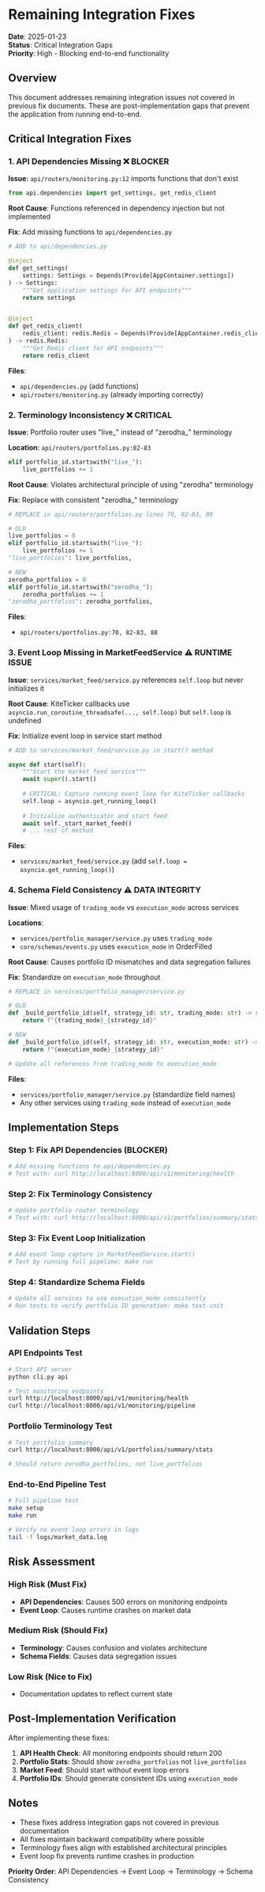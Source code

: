 # Remaining Integration Fixes

**Date**: 2025-01-23  
**Status**: Critical Integration Gaps  
**Priority**: High - Blocking end-to-end functionality

## Overview

This document addresses remaining integration issues not covered in previous fix documents. These are post-implementation gaps that prevent the application from running end-to-end.

## Critical Integration Fixes

### 1. API Dependencies Missing ❌ BLOCKER

**Issue**: `api/routers/monitoring.py:12` imports functions that don't exist
```python
from api.dependencies import get_settings, get_redis_client
```

**Root Cause**: Functions referenced in dependency injection but not implemented

**Fix**: Add missing functions to `api/dependencies.py`

```python
# ADD to api/dependencies.py

@inject
def get_settings(
    settings: Settings = Depends(Provide[AppContainer.settings])
) -> Settings:
    """Get application settings for API endpoints"""
    return settings


@inject
def get_redis_client(
    redis_client: redis.Redis = Depends(Provide[AppContainer.redis_client])
) -> redis.Redis:
    """Get Redis client for API endpoints"""
    return redis_client
```

**Files**: 
- `api/dependencies.py` (add functions)
- `api/routers/monitoring.py` (already importing correctly)

### 2. Terminology Inconsistency ❌ CRITICAL

**Issue**: Portfolio router uses "live_" instead of "zerodha_" terminology

**Location**: `api/routers/portfolios.py:82-83`
```python
elif portfolio_id.startswith("live_"):
    live_portfolios += 1
```

**Root Cause**: Violates architectural principle of using "zerodha" terminology

**Fix**: Replace with consistent "zerodha_" terminology

```python
# REPLACE in api/routers/portfolios.py lines 70, 82-83, 88

# OLD
live_portfolios = 0
elif portfolio_id.startswith("live_"):
    live_portfolios += 1
"live_portfolios": live_portfolios,

# NEW  
zerodha_portfolios = 0
elif portfolio_id.startswith("zerodha_"):
    zerodha_portfolios += 1
"zerodha_portfolios": zerodha_portfolios,
```

**Files**:
- `api/routers/portfolios.py:70, 82-83, 88`

### 3. Event Loop Missing in MarketFeedService ⚠️ RUNTIME ISSUE

**Issue**: `services/market_feed/service.py` references `self.loop` but never initializes it

**Root Cause**: KiteTicker callbacks use `asyncio.run_coroutine_threadsafe(..., self.loop)` but `self.loop` is undefined

**Fix**: Initialize event loop in service start method

```python
# ADD to services/market_feed/service.py in start() method

async def start(self):
    """Start the market feed service"""
    await super().start()
    
    # CRITICAL: Capture running event loop for KiteTicker callbacks
    self.loop = asyncio.get_running_loop()
    
    # Initialize authenticator and start feed
    await self._start_market_feed()
    # ... rest of method
```

**Files**:
- `services/market_feed/service.py` (add `self.loop = asyncio.get_running_loop()`)

### 4. Schema Field Consistency ⚠️ DATA INTEGRITY

**Issue**: Mixed usage of `trading_mode` vs `execution_mode` across services

**Locations**:
- `services/portfolio_manager/service.py` uses `trading_mode`
- `core/schemas/events.py` uses `execution_mode` in OrderFilled

**Root Cause**: Causes portfolio ID mismatches and data segregation failures

**Fix**: Standardize on `execution_mode` throughout

```python
# REPLACE in services/portfolio_manager/service.py

# OLD
def _build_portfolio_id(self, strategy_id: str, trading_mode: str) -> str:
    return f"{trading_mode}_{strategy_id}"

# NEW
def _build_portfolio_id(self, strategy_id: str, execution_mode: str) -> str:
    return f"{execution_mode}_{strategy_id}"

# Update all references from trading_mode to execution_mode
```

**Files**:
- `services/portfolio_manager/service.py` (standardize field names)
- Any other services using `trading_mode` instead of `execution_mode`

## Implementation Steps

### Step 1: Fix API Dependencies (BLOCKER)
```bash
# Add missing functions to api/dependencies.py
# Test with: curl http://localhost:8000/api/v1/monitoring/health
```

### Step 2: Fix Terminology Consistency 
```bash
# Update portfolio router terminology
# Test with: curl http://localhost:8000/api/v1/portfolios/summary/stats
```

### Step 3: Fix Event Loop Initialization
```bash
# Add event loop capture in MarketFeedService.start()
# Test by running full pipeline: make run
```

### Step 4: Standardize Schema Fields
```bash
# Update all services to use execution_mode consistently  
# Run tests to verify portfolio ID generation: make test-unit
```

## Validation Steps

### API Endpoints Test
```bash
# Start API server
python cli.py api

# Test monitoring endpoints
curl http://localhost:8000/api/v1/monitoring/health
curl http://localhost:8000/api/v1/monitoring/pipeline
```

### Portfolio Terminology Test
```bash
# Test portfolio summary
curl http://localhost:8000/api/v1/portfolios/summary/stats

# Should return zerodha_portfolios, not live_portfolios
```

### End-to-End Pipeline Test
```bash
# Full pipeline test
make setup
make run

# Verify no event loop errors in logs
tail -f logs/market_data.log
```

## Risk Assessment

### High Risk (Must Fix)
- **API Dependencies**: Causes 500 errors on monitoring endpoints
- **Event Loop**: Causes runtime crashes on market data

### Medium Risk (Should Fix) 
- **Terminology**: Causes confusion and violates architecture
- **Schema Fields**: Causes data segregation issues

### Low Risk (Nice to Fix)
- Documentation updates to reflect current state

## Post-Implementation Verification

After implementing these fixes:

1. **API Health Check**: All monitoring endpoints should return 200
2. **Portfolio Stats**: Should show `zerodha_portfolios` not `live_portfolios` 
3. **Market Feed**: Should start without event loop errors
4. **Portfolio IDs**: Should generate consistent IDs using `execution_mode`

## Notes

- These fixes address integration gaps not covered in previous documentation
- All fixes maintain backward compatibility where possible  
- Terminology fixes align with established architectural principles
- Event loop fix prevents runtime crashes in production

**Priority Order**: API Dependencies → Event Loop → Terminology → Schema Consistency
